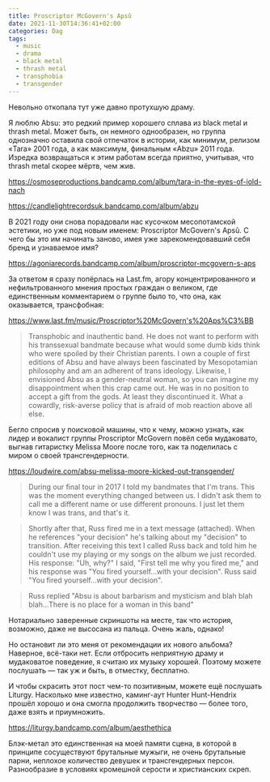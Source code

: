 ```yaml
---
title: Proscriptor McGovern's Apsû
date: 2021-11-30T14:36:41+02:00
categories: Dag
tags:
  - music
  - drama
  - black metal
  - thrash metal
  - transphobia
  - transgender
---
```


Невольно откопала тут уже давно протухшую драму.

Я люблю Absu: это редкий пример хорошего сплава из black metal и thrash metal. Может быть, он немного однообразен, но группа однозначно оставила свой отпечаток в истории, как минимум, релизом «Tara» 2001 года, а как максимум, финальным «Abzu» 2011 года. Изредка возвращаться к этим работам всегда приятно, учитывая, что thrash metal скорее мёртв, чем жив.

https://osmoseproductions.bandcamp.com/album/tara-in-the-eyes-of-iold-nach

https://candlelightrecordsuk.bandcamp.com/album/abzu

В 2021 году они снова порадовали нас кусочком месопотамской эстетики, но уже под новым именем: Proscriptor McGovern's Apsû. С чего бы это им начинать заново, имея уже зарекомендовавший себя бренд и узнаваемое имя?

https://agoniarecords.bandcamp.com/album/proscriptor-mcgovern-s-aps

За ответом я сразу попёрлась на Last.fm, агору концентрированного и нефильтрованного мнения простых граждан о великом, где единственным комментарием о группе было то, что она, как оказывается, трансфобная:

https://www.last.fm/music/Proscriptor%20McGovern's%20Aps%C3%BB

> Transphobic and inauthentic band. He does not want to perform with his transsexual bandmate because what would some dumb kids think who were spoiled by their Christian parents. I own a couple of first editions of Absu and have always been fascinated by Mesopotamian philosophy and am an adherent of trans ideology. Likewise, I envisioned Absu as a gender-neutral woman, so you can imagine my disappointment when this crap came out. He was in no position to accept a gift from the gods. At least they discontinued it. What a cowardly, risk-averse policy that is afraid of mob reaction above all else.

Бегло спросив у поисковой машины, что к чему, можно узнать, как лидер и вокалист группы Proscriptor McGovern повёл себя мудаковато, выгнав гитаристку Melissa Moore после того, как та поделилась с миром о своей трансгендерности.

https://loudwire.com/absu-melissa-moore-kicked-out-transgender/

> During our final tour in 2017 I told my bandmates that I'm trans. This was the moment everything changed between us. I didn't ask them to call me a different name or use different pronouns. I just let them know I was trans, and that's it.

> Shortly after that, Russ fired me in a text message (attached). When he references "your decision" he's talking about my "decision" to transition. After receiving this text I called Russ back and told him he couldn't use my playing or my songs on the album we just recorded. His response: "Uh, why?" I said, "First tell me why you fired me," and his response was "You fired yourself...with your decision". Russ said "You fired yourself...with your decision".

> Russ replied "Absu is about barbarism and mysticism and blah blah blah...There is no place for a woman in this band"

Нотариально заверенные скриншоты на месте, так что история, возможно, даже не высосана из пальца. Очень жаль, однако!

Но остановит ли это меня от рекомендации их нового альбома? Наверное, всё-таки нет. Если отбросить неприятную драму и мудаковатое поведение, я считаю их музыку хорошей. Поэтому можете послушать — так уж и быть, в отместку, бесплатно.

И чтобы скрасить этот пост чем-то позитивным, можете ещё послушать Liturgy. Насколько мне известно, каминг-аут Hunter Hunt-Hendrix прошёл хорошо и она смогла продолжить творчество — более того, даже взять и приумножить.

https://liturgy.bandcamp.com/album/aesthethica

Блэк-метал это единственная на моей памяти сцена, в которой в принципе сосуществуют брутальные мужыги, не очень брутальные парни, неплохое количество девушек и трансгендерных персон. Разнообразие в условиях кромешной серости и христианских скреп.
